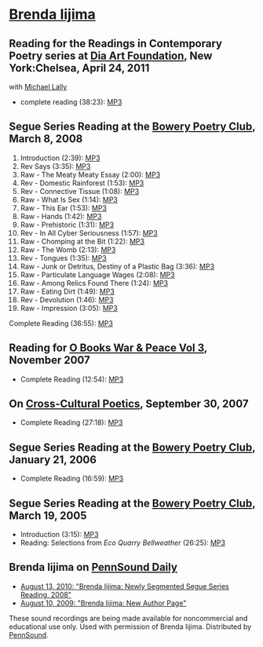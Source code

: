 [Brenda Iijima](http://yoyolabs.com/)
=====================================


Reading for the Readings in Contemporary Poetry series at [Dia Art Foundation](http://writing.upenn.edu/pennsound/x/Dia.php), New York:Chelsea, April 24, 2011
--------------------------------------------------------------------------------------------------------------------------------------------------------------

with [Michael Lally](http://writing.upenn.edu/pennsound/x/Dia.php#4-24-11)

-   complete reading (38:23): [MP3](http://media.sas.upenn.edu/pennsound/groups/Dia/Iijima-Brenda_Dia-NYC_4-21-11.mp3)

  
  

Segue Series Reading at the [Bowery Poetry Club](http://writing.upenn.edu/pennsound/x/Segue-BPC.html), March 8, 2008
--------------------------------------------------------------------------------------------------------------------

1.  Introduction (2:39): [MP3](http://media.sas.upenn.edu/pennsound/authors/Iijima/Iijima-Brenda_01_Intro_Segue-Series_BPC_3-8-08.mp3)
2.  Rev Says (3:35): [MP3](http://media.sas.upenn.edu/pennsound/authors/Iijima/Iijima-Brenda_02_Rev-Says_Segue-Series_BPC_3-8-08.mp3)
3.  Raw - The Meaty Meaty Essay (2:00): [MP3](http://media.sas.upenn.edu/pennsound/authors/Iijima/Iijima-Brenda_03_Raw-Meaty-Meaty-Essay_Segue-Series_BPC_3-8-08.mp3)
4.  Rev - Domestic Rainforest (1:53): [MP3](http://media.sas.upenn.edu/pennsound/authors/Iijima/Iijima-Brenda_04_Rev-Domestic-Rainforest_Segue-Series_BPC_3-8-08.mp3)
5.  Rev - Connective Tissue (1:08): [MP3](http://media.sas.upenn.edu/pennsound/authors/Iijima/Iijima-Brenda_05_Rev-Connective-Tissue_Segue-Series_BPC_3-8-08.mp3)
6.  Raw - What Is Sex (1:14): [MP3](http://media.sas.upenn.edu/pennsound/authors/Iijima/Iijima-Brenda_06_Raw-What-is-Sex_Segue-Series_BPC_3-8-08.mp3)
7.  Raw - This Ear (1:53): [MP3](http://media.sas.upenn.edu/pennsound/authors/Iijima/Iijima-Brenda_07_Raw-This-Ear_Segue-Series_BPC_3-8-08.mp3)
8.  Raw - Hands (1:42): [MP3](http://media.sas.upenn.edu/pennsound/authors/Iijima/Iijima-Brenda_08_Raw-Hands_Segue-Series_BPC_3-8-08.mp3)
9.  Raw - Prehistoric (1:31): [MP3](http://media.sas.upenn.edu/pennsound/authors/Iijima/Iijima-Brenda_09_Raw-Prehistoric_Segue-Series_BPC_3-8-08.mp3)
10. Rev - In All Cyber Seriousness (1:57): [MP3](http://media.sas.upenn.edu/pennsound/authors/Iijima/Iijima-Brenda_10_Rev-Cyber-Seriousness_Segue-Series_BPC_3-8-08.mp3)
11. Raw - Chomping at the Bit (1:22): [MP3](http://media.sas.upenn.edu/pennsound/authors/Iijima/Iijima-Brenda_11_Raw-Choming-at-the-Bit_Segue-Series_BPC_3-8-08.mp3)
12. Raw - The Womb (2:13): [MP3](http://media.sas.upenn.edu/pennsound/authors/Iijima/Iijima-Brenda_12_Raw-The-Womb_Segue-Series_BPC_3-8-08.mp3)
13. Rev - Tongues (1:35): [MP3](http://media.sas.upenn.edu/pennsound/authors/Iijima/Iijima-Brenda_13_Rev-Tongues_Segue-Series_BPC_3-8-08.mp3)
14. Raw - Junk or Detritus, Destiny of a Plastic Bag (3:36): [MP3](http://media.sas.upenn.edu/pennsound/authors/Iijima/Iijima-Brenda_14_Raw-Junk-or-Detritus_Segue-Series_BPC_3-8-08.mp3)
15. Raw - Particulate Language Wages (2:08): [MP3](http://media.sas.upenn.edu/pennsound/authors/Iijima/Iijima-Brenda_15_Raw-Particulate-Language-Wages_Segue-Series_BPC_3-8-08.mp3)
16. Raw - Among Relics Found There (1:24): [MP3](http://media.sas.upenn.edu/pennsound/authors/Iijima/Iijima-Brenda_16_Raw-Among-Relics_Segue-Series_BPC_3-8-08.mp3)
17. Raw - Eating Dirt (1:49): [MP3](http://media.sas.upenn.edu/pennsound/authors/Iijima/Iijima-Brenda_17_Raw-Eating-Dirt_Segue-Series_BPC_3-8-08.mp3)
18. Rev - Devolution (1:46): [MP3](http://media.sas.upenn.edu/pennsound/authors/Iijima/Iijima-Brenda_18_Rev-Devolution_Segue-Series_BPC_3-8-08.mp3)
19. Raw - Impression (3:05): [MP3](http://media.sas.upenn.edu/pennsound/authors/Iijima/Iijima-Brenda_19_Raw-Impression_Segue-Series_BPC_3-8-08.mp3)

Complete Reading (36:55): [MP3](http://media.sas.upenn.edu/pennsound/authors/Iijima/Iijima-Brenda_Complete-Revv-Youll-ution_Segue-Series_BPC_3-8-08.mp3)

Reading for [O Books War & Peace Vol 3](http://writing.upenn.edu/pennsound/x/War-and-Peace.php), November 2007
--------------------------------------------------------------------------------------------------------------

-   Complete Reading (12:54): [MP3](http://media.sas.upenn.edu/pennsound/groups/Peace-on-A/War-and-Peace/Iijima-Brenda_War-and-Peace_Peace-on-A_11-07.mp3)

On [Cross-Cultural Poetics](http://writing.upenn.edu/pennsound/x/XCP.html), September 30, 2007
----------------------------------------------------------------------------------------------

-   Complete Reading (27:18): [MP3](http://media.sas.upenn.edu/pennsound/groups/XCP/XCP_146_Iijima_9-30-07.mp3)

Segue Series Reading at the [Bowery Poetry Club](http://writing.upenn.edu/pennsound/x/Segue-BPC.html), January 21, 2006
-----------------------------------------------------------------------------------------------------------------------

-   Complete Reading (16:59): [MP3](http://media.sas.upenn.edu/pennsound/groups/BPC/05_Brenda-Iijima_Segue_NY_1-21-06.mp3)

Segue Series Reading at the [Bowery Poetry Club](http://writing.upenn.edu/pennsound/x/Segue-BPC.html), March 19, 2005
---------------------------------------------------------------------------------------------------------------------

-   Introduction (3:15): [MP3](http://media.sas.upenn.edu/pennsound/authors/Iijima/Iijima-Brenda_01_Intro_Segue_NY_3-19-05.mp3)
-   Reading: Selections from *Eco Quarry Bellweather* (26:25): [MP3](http://media.sas.upenn.edu/pennsound/authors/Iijima/Iijima-Brenda_02_Eco-Quarry-Bellweather_Segue_NY_3-19-05.mp3)

Brenda Iijima on [PennSound Daily](http://writing.upenn.edu/pennsound/daily/)
-----------------------------------------------------------------------------

-   [August 13, 2010: "Brenda Iijima: Newly Segmented Segue Series Reading, 2008"](http://writing.upenn.edu/pennsound/daily/201008.php#13_16:48)
-   [August 10, 2009: "Brenda Iijima: New Author Page"](http://writing.upenn.edu/pennsound/daily/200908.php#10_14:22)

These sound recordings are being made available for noncommercial and educational use only. Used with permission of Brenda Iijima. Distributed by [PennSound](http://writing.upenn.edu/pennsound/index.html).
